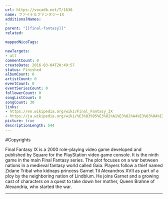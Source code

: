 ```yaml
---
url: https://vocadb.net/T/1638
name: ファイナルファンタジーIX
additionalNames: 
- 
parent: "[[final-fantasy]]"
related:

mappedNicoTags:

newTargets:
- all
commentCount: 0
createDate: 2016-03-04T20:49:57
status: Finished
albumCount: 0
artistCount: 0
eventCount: 0
eventSeriesCount: 0
followerCount: 0
songListCount: 0
songCount: 30
links: 
- https://en.wikipedia.org/wiki/Final_Fantasy_IX
- https://ja.wikipedia.org/wiki/%E3%83%95%E3%82%A1%E3%82%A4%E3%83%8A%E3%83%AB%E3%83%95%E3%82%A1%E3%83%B3%E3%82%BF%E3%82%B8%E3%83%BCIX
picture: true
descriptionLength: 544
---
```


#Copyrights

Final Fantasy IX is a 2000 role-playing video game developed and published by Square for the PlayStation video game console. It is the ninth game in the main Final Fantasy series. The plot focuses on a war between nations in a medieval fantasy world called Gaia. Players follow a thief named Zidane Tribal who kidnaps princess Garnet Til Alexandros XVII as part of a ploy by the neighboring nation of Lindblum. He joins Garnet and a growing cast of characters on a quest to take down her mother, Queen Brahne of Alexandria, who started the war.

---

